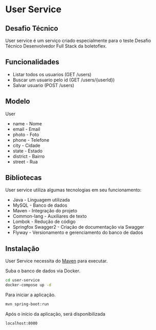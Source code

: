# User Service
## Desafio Técnico

User service é um serviço criado especialmente para o teste Desafio Técnico Desenvolvedor Full Stack da boletoflex.

## Funcionalidades

- Listar todos os usuarios (GET /users)
- Buscar um usuario pelo id (GET /users/{userId})
- Salvar usuario (POST /users)

## Modelo

User
- name - Nome
- email - Email
- photo - Foto
- phone - Telefone
- city - Cidade
- state - Estado
- district - Bairro
- street - Rua
 

## Bibliotecas

User service utiliza algumas tecnologias em seu funcionamento:

- Java - Linguagem utilizada
- MySQL - Banco de dados
- Maven - Integração do projeto
- Common-lang - Auxiliares de texto
- Lombok - Redução de código
- Springfox Swagger2 - Criação de documentação via Swagger
- Flyway - Versionamento e gerenciamento do banco de dados

## Instalação

User Service necessita do [Maven] para executar.

Suba o banco de dados via Docker.

```sh
cd user-service
docker-compose up -d
```

Para iniciar a aplicação.

```sh
mvn spring-boot:run
```

Após o início da aplicação, será disponibilizada

```sh
localhost:8080
```


[//]: # 
   [Maven]: <https://maven.apache.org/>
